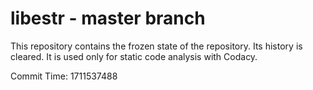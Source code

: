 # libestr - master branch

This repository contains the frozen state of the repository.
Its history is cleared. It is used only for static code
analysis with Codacy.

Commit Time: 1711537488